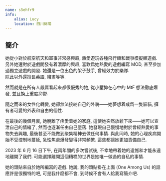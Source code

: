 ```yaml
---
name: s5ehfr9
info:
    alias: Lucy
    location: 四川綿陽
---
```


## 簡介

她從小對於航空航天和軍事非常感興趣, 熱愛遊玩各種飛行類和戰爭模擬類遊戲. 另外她還對於遊戲開發有着濃厚的興趣, 喜歡爲她熱愛的遊戲編寫 MOD, 甚至參加過獨立遊戲的開發. 她還是一位出色的架子鼓手, 曾經效力於樂隊.   
除此以外還擅長英語, 繪畫等等.  

然而就是在所有人嚴厲看起來都很優秀的她, 從小壓抑在心中的 MtF 想法徹底爆發, 並且換上重度抑鬱.  

隨之而來的女性化轉變, 她卻無法接納自己的外貌——她夢想着成爲一隻貓貓, 擁有者可愛的外表和自由的個性.  

在最後的幾個月裏, 她脫離了疼愛着她的家庭, 這使她突然放鬆下來——她可以宣泄自己的情緒了, 然而也逐漸任由自己墮落. 她發現自己慢慢地對於曾經熱愛的事物失去興趣, 最後甚至不能做到聚集精神去做任何事情. 與此同時, 她的心理疾病開始不受控制地蔓延, 急性焦慮爆發變得非常頻繁. 這些都讓她更加責備自己.  

2023 年 6 月 16 日下午, 在兩年間的多次嘗試後, 不幸地帶着她的遺憾和才能永遠地離開了我們. 可能選擇離開這個糟糕的世界是她唯一做過的自私的事情.  

她的頭貼來自於她所編寫的遊戲. 她說, 我的頭貼掛在上面 (One Among Us) 的話應許是很獨特的吧, 可是我什麼都不會, 到時候不會有人給我寫簡介吧.  

